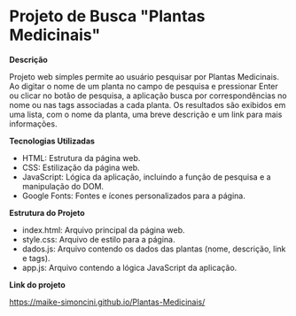 # Projeto de Busca "Plantas Medicinais"

**Descrição**

Projeto web simples permite ao usuário pesquisar por Plantas Medicinais. Ao digitar o nome de um planta no campo de pesquisa e pressionar Enter ou clicar no botão de pesquisa, a aplicação busca por correspondências no nome ou nas tags associadas a cada planta. Os resultados são exibidos em uma lista, com o nome da planta, uma breve descrição e um link para mais informações.

**Tecnologias Utilizadas**

* HTML: Estrutura da página web.
* CSS: Estilização da página web.
* JavaScript: Lógica da aplicação, incluindo a função de pesquisa e a manipulação do DOM.
* Google Fonts: Fontes e ícones personalizados para a página.

**Estrutura do Projeto**

* index.html: Arquivo principal da página web.
* style.css: Arquivo de estilo para a página.
* dados.js: Arquivo contendo os dados das plantas (nome, descrição, link e tags).
* app.js: Arquivo contendo a lógica JavaScript da aplicação.

**Link do projeto**

https://maike-simoncini.github.io/Plantas-Medicinais/

